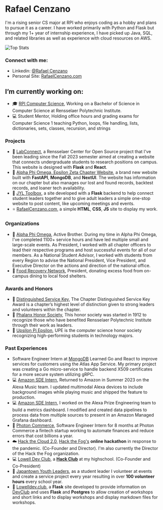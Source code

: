 # Rafael Cenzano
I'm a rising senior CS major at RPI who enjoys coding as a hobby and plans to pursue it as a career. I have worked primarily with Python and Flask but through my 1+ year of internship experience, I have picked up Java, SQL, and related libraries as well as experience with cloud resources on AWS.

![Top Stats](https://github-readme-stats.vercel.app/api?username=RafaelCenzano&show_icons=true&theme=vue-dark&hide_rank=true&include_all_commits=true&show=reviews,prs_merged,prs_merged_percentage)

### Connect with me:
- Linkedin: [@Rafael Cenzano](https://www.linkedin.com/in/rafael-cenzano/)
- Personal Site: [RafaelCenzano.com](https://rafaelcenzano.com)

##  I’m currently working on:
- :mortar_board: [RPI Computer Science](https://science.rpi.edu/computer-science), Working on a Bachelor of Science in Computer Science at Rensselaer Polytechnic Institute.
- :computer: Student Mentor, Holding office hours and grading exams for Computer Science 1 teaching Python, loops, file handling, lists, dictionaries, sets, classes, recursion, and strings

### Projects
- :microscope: [LabConnect](https://github.com/LabConnect-RCOS), a Rensselaer Center for Open Source project that I've been leading since the Fall 2023 semester aimed at creating a website that connects undergraduate students to research positions on campus. This website is designed with **Flask** and **React**.
- :pencil: [Alpha Phi Omega, Epsilon Zeta Chapter Website](https://github.com/alpha-phi-omega-ez/apoez.org-flask), a brand new website built with **FastAPI**, **MongoDB**, and **NextUI**. The website has information on our chapter but also manages our lost and found records, backtest records, and loaner tech availability.
- :hammer: [JYL Toolbox](https://github.com/RafaelCenzano/JYL-site), a site developed with a **Flask** backend to help connect student leaders together and to give adult leaders a simple one-stop website to post content, like upcoming meetings and events.
- :star: [RafaelCenzano.com](https://github.com/RafaelCenzano/rafaelcenzano.com), a simple **HTML**, **CSS**, **JS** site to display my work.

### Organizations
- :bust_in_silhouette: [Alpha Phi Omega](https://www.apoez.org/), Active Brother. During my time in Alpha Phi Omega, I've completed 1100+ service hours and have led multiple small and large-scale events. As President, I worked with all chapter officers to lead their respective programs and host successful events for all of our members. As a National Student Advisor, I worked with students from every Region to advise the National President, Vice President, and Executive Director on the actions and direction of the national office.
- :bust_in_silhouette: [Food Recovery Network](https://www.foodrecoverynetwork.org/), President, donating excess food from on-campus dining to local food shelters.

### Awards and Honors
- :bust_in_silhouette: [Distinguished Service Key](https://apoez.org/pages/aboutUs/dsk.php), The Chapter Distinguished Service Key Award is a chapter’s highest level of distinction given to strong leaders and volunteers within the chapter.
- :bust_in_silhouette: [Phalanx Honor Society](https://phalanx.union.rpi.edu/), This honor society was started in 1912 to recognize those who have benefited Rensselaer Polytechnic Institute through their work as leaders.
- :bust_in_silhouette: [Upsilon Pi Epsilon](https://www.cs.rpi.edu/~upe/), UPE is the computer science honor society recognizing high-performing students in technology majors.

### Past Experiences
- Software Engineer Intern at [MongoDB](https://github.com/mongodb) Learned Go and React to improve services for customers using the Atlas App Service. My primary project was creating a Go micro-service to handle backend X509 certificates for a more secure system utilizing gRPC.
- :computer: [Amazon SDE Intern](https://amazon.jobs/en/teams/internships-for-students), Returned to Amazon in Summer 2023 on the Alexa Music team. I updated multimodal Alexa devices to include background images while playing music and shipped the feature to production.
- :computer: [Amazon SDE Intern](https://amazon.jobs/en/teams/internships-for-students), I worked on the Alexa Prize Engineering team to build a metrics dashboard. I modified and created data pipelines to process data from multiple sources to present in an Amazon Managed Grafana dashboard.
- :low_brightness: [Photon Commerce](https://www.photoncommerce.com), Software Engineer Intern for 8 months at Photon Commerce a fintech startup working to automate finances and reduce errors that cost billions a year.
- :cloud: [Hack the Cloud 2.0](https://cloud.hackthefog.com), [Hack the Fog's](https://www.hackthefog.com) **online hackathon** in response to the pandemic. (Co-Founder and Director). I'm also currently the Director of the Hack the Fog organization.
- :computer: [Lowell Dev Club]([https://www.lowelldev.club](https://devclub.rafaelcenzano.com/)), a [**Hack Club**](https://hackclub.com) at my highschool. (Co-Founder and Co-President)
- :bust_in_silhouette: [Japantown Youth Leaders](https://jcyc.org/jyl.htm), as a student leader I volunteer at events and create a service project every year resulting in over **100 volunteer hours** every school year.
- :school_satchel: [Lowelldev.club](https://github.com/lowell-dev-club/www.lowelldev.club), a **Flask** site developed to provide information on <u>DevClub</u> and uses **Flask** and **Postgres** to allow creation of workshops and short links and to display workshops and display markdown files for workshops.
